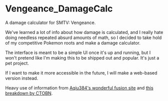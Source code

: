 # Vengeance_DamageCalc

A damage calculator for SMTV: Vengeance.

We've learned a lot of info about how damage is calculated, and I really hate doing needless repeated absurd amounts of math, so I decided to take hold of my competitive Pokemon roots and make a damage calculator.

The interface is meant to be a simple UI once it's up and running, but I won't pretend like I'm making this to be shipped out and popular.   It's just a pet project.

If I want to make it more accessible in the future, I will make a web-based version instead.

Heavy use of information from [Aqiu384's wonderful fusion site](https://aqiu384.github.io/megaten-fusion-tool/smt5v/skills) and [this breakdown by CTOBN](https://steamcommunity.com/sharedfiles/filedetails/?id=3279836265).
